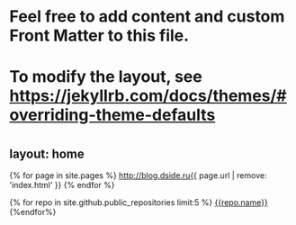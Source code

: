 # Feel free to add content and custom Front Matter to this file.
# To modify the layout, see https://jekyllrb.com/docs/themes/#overriding-theme-defaults
# 

layout: home
---
<!-- Yandex.Metrika counter -->
<script type="text/javascript" >
   (function(m,e,t,r,i,k,a){m[i]=m[i]||function(){(m[i].a=m[i].a||[]).push(arguments)};
   m[i].l=1*new Date();
   for (var j = 0; j < document.scripts.length; j++) {if (document.scripts[j].src === r) { return; }}
   k=e.createElement(t),a=e.getElementsByTagName(t)[0],k.async=1,k.src=r,a.parentNode.insertBefore(k,a)})
   (window, document, "script", "https://mc.yandex.ru/metrika/tag.js", "ym");

   ym(95320866, "init", {
        clickmap:true,
        trackLinks:true,
        accurateTrackBounce:true,
        webvisor:true
   });
</script>
<noscript><div><img src="https://mc.yandex.ru/watch/95320866" style="position:absolute; left:-9999px;" alt="" /></div></noscript>
<!-- /Yandex.Metrika counter -->


{% for page in site.pages %}
    <url>
        <loc>http://blog.dside.ru{{ page.url | remove: 'index.html' }}</loc>
    </url>
    {% endfor %}

{% for repo in site.github.public_repositories limit:5 %} <a href = "/{{repo.name}}">{{repo.name}}</a><br> {%endfor%}
